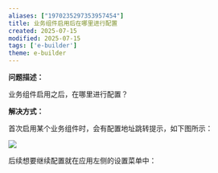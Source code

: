 ```yaml
---
aliases: ["1970235297353957454"]
title: 业务组件启用后在哪里进行配置
created: 2025-07-15
modified: 2025-07-15
tags: ['e-builder']
theme: e-builder
---
```


**问题描述：**

业务组件启用之后，在哪里进行配置？

**解决方式：**

首次启用某个业务组件时，会有配置地址跳转提示，如下图所示：

![](https://myhelpdoc.oss-cn-heyuan.aliyuncs.com/mdimages/f56e609d57670c57994af623490e2558.jpg)

后续想要继续配置就在应用左侧的设置菜单中：

